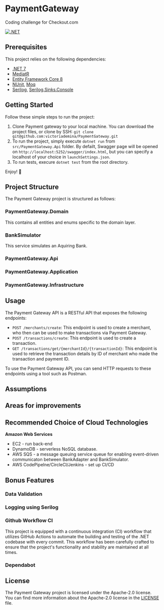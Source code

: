 # PaymentGateway
Coding challenge for Checkout.com

[![.NET](https://github.com/victoriademina/PaymentGateway/actions/workflows/dotnet.yml/badge.svg?branch=main)](https://github.com/victoriademina/PaymentGateway/actions/workflows/dotnet.yml)

## Prerequisites

This project relies on the following dependencies:

* [.NET 7](https://dotnet.microsoft.com/en-us/download/dotnet/7.0)
* [MediatR](https://github.com/jbogard/MediatR)
* [Entity Framework Core 8](https://learn.microsoft.com/en-us/ef/core/providers/in-memory/?tabs=dotnet-core-cli)
* [NUnit](https://nunit.org/), [Moq](https://github.com/moq)
* [Serilog](https://github.com/serilog/serilog/wiki/Getting-Started), [Serilog.Sinks.Console](https://github.com/serilog/serilog/wiki/Getting-Started)

## Getting Started

Follow these simple steps to run the project:
1. Clone Payment gateway to your local machine. You can download the project files, or clone by SSH: `git clone git@github.com:victoriademina/PaymentGateway.git`
2. To run the project, simply execute `dotnet run` from `src/PaymentGateway.Api` folder. By defailt, Swagger page will be opened on `http://localhost:5252/swagger/index.html`, but you can specify a localhost of your choice in `launchSettings.json`.
3. To run tests, execure `dotnet test` from the root directory. 

Enjoy! 🙌

## Project Structure

The Payment Gateway project is structured as follows:

### PaymentGateway.Domain
This contains all entities and enums specific to the domain layer.

### BankSimulator
This service simulates an Aquiring Bank.

### PaymentGateway.Api

### PaymentGateway.Application

### PaymentGateway.Infrastructure


## Usage

The Payment Gateway API is a RESTful API that exposes the following endpoints:

* `POST /merchants/create`: This endpoint is used to create a merchant, who then can be used to make transactions via Payment Gateway.
* `POST /transactions/create`: This endpoint is used to create a transaction. 
* `GET /transactions/get/{merchantId}/{transactionId}`: This endpoint is used to retrieve the transaction details by ID of merchant who made the transaction and payment ID.

To use the Payment Gateway API, you can send HTTP requests to these endpoints using a tool such as Postman.

## Assumptions

## Areas for improvements

## Recommended Choice of Cloud Technologies

**Amazon Web Services**
- EC2 - run back-end
- DynamoDB - serverless NoSQL database. 
- AWS SQS - a message queuing service queue for enabling event-driven communicaton between BankAdapter and BankSimulator.
- AWS CodePipelne/CircleCI/Jenkins - set up CI/CD

## Bonus Features

### Data Validation
### Logging using Serilog
### Github Workflow CI
This project is equipped with a continuous integration (CI) workflow that utilizes GitHub Actions to automate the building and testing of the .NET codebase with every commit. This workflow has been carefully crafted to ensure that the project's functionality and stability are maintained at all times.
### Dependabot

## License

The Payment Gateway project is licensed under the Apache-2.0 license. You can find more information about the Apache-2.0 license in the [LICENSE](https://github.com/victoriademina/PaymentGateway/blob/main/LICENSE) file.
